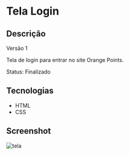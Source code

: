 # Tela Login

## Descrição
Versão 1

Tela de login para entrar no site Orange Points.

Status: Finalizado

## Tecnologias
- HTML
- CSS

## Screenshot
![tela](https://user-images.githubusercontent.com/123817885/236880561-6bbf632c-f4e7-47cd-8333-8298fe62a822.png)
